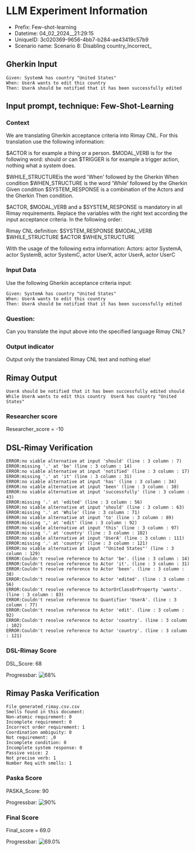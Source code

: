 

# LLM Experiment Information
* Prefix:   Few-shot-learning
* Datetime: 04_02_2024__21:29:15
* UniqueID: 3c020369-9656-4bb7-b284-ae43419c57b9
* Scenario name: Scenario 8: Disabling country_Incorrect_

        

## Gherkin Input
```
Given: SystemA has country "United States"
When: UserA wants to edit this country
Then: UserA should be notified that it has been successfully edited
```
    



## Input prompt, technique: Few-Shot-Learning


### Context
We are translating Gherkin acceptance criteria into Rimay CNL.
For this translation use the following information:

$ACTOR is for example a thing or a person.
$MODAL_VERB is for  the following word: should or can
$TRIGGER is for example a trigger action, nothing what a system does.

$WHILE_STRUCTUREis the word  'When' followed by the Gherkin When condition
$WHEN_STRUCTURE  is the word 'While' followed by the Gherkin Given condition 
$SYSTEM_RESPONSE is a combination of the Actors and the Gherkin Then condition.

$ACTOR, $MODAL_VERB and a $SYSTEM_RESPONSE is mandatory in all Rimay requirements.
Replace the variables with the right text according the input acceptance criteria.
In the following order: 

Rimay CNL definition: $SYSTEM_RESPONSE  $MODAL_VERB      $WHILE_STRUCTURE         $ACTOR      $WHEN_STRUCTURE

With the usage of the following extra information:
Actors: actor SystemA, actor SystemB, actor SystemC, actor UserX, actor UserA, actor UserC


        

### Input Data
Use the following Gherkin acceptance criteria input: 
```
Given: SystemA has country "United States"
When: UserA wants to edit this country
Then: UserA should be notified that it has been successfully edited
```

### Question:
Can you translate the input above into the specified language Rimay CNL?

### Output indicator
Output only the translated Rimay CNL text and nothing else!


## Rimay Output
```
UserA should be notified that it has been successfully edited should  While UserA wants to edit this country  UserA has country "United States"
``` 
            

### Researcher score
Researcher_score = -10




## DSL-Rimay Verification
```
ERROR:no viable alternative at input 'should' (line : 3 column : 7)
ERROR:missing '.' at 'be' (line : 3 column : 14)
ERROR:no viable alternative at input 'notified' (line : 3 column : 17)
ERROR:missing '.' at 'it' (line : 3 column : 31)
ERROR:no viable alternative at input 'has' (line : 3 column : 34)
ERROR:no viable alternative at input 'been' (line : 3 column : 38)
ERROR:no viable alternative at input 'successfully' (line : 3 column : 43)
ERROR:missing '.' at 'edited' (line : 3 column : 56)
ERROR:no viable alternative at input 'should' (line : 3 column : 63)
ERROR:missing '.' at 'While' (line : 3 column : 71)
ERROR:no viable alternative at input 'to' (line : 3 column : 89)
ERROR:missing ',' at 'edit' (line : 3 column : 92)
ERROR:no viable alternative at input 'this' (line : 3 column : 97)
ERROR:missing '.' at 'country' (line : 3 column : 102)
ERROR:no viable alternative at input 'UserA' (line : 3 column : 111)
ERROR:missing '.' at 'country' (line : 3 column : 121)
ERROR:no viable alternative at input '"United States"' (line : 3 column : 129)
ERROR:Couldn't resolve reference to Actor 'be'. (line : 3 column : 14)
ERROR:Couldn't resolve reference to Actor 'it'. (line : 3 column : 31)
ERROR:Couldn't resolve reference to Actor 'been'. (line : 3 column : 38)
ERROR:Couldn't resolve reference to Actor 'edited'. (line : 3 column : 56)
ERROR:Couldn't resolve reference to ActorOrClassOrProperty 'wants'. (line : 3 column : 83)
ERROR:Couldn't resolve reference to Quantifier 'UserA'. (line : 3 column : 77)
ERROR:Couldn't resolve reference to Actor 'edit'. (line : 3 column : 92)
ERROR:Couldn't resolve reference to Actor 'country'. (line : 3 column : 102)
ERROR:Couldn't resolve reference to Actor 'country'. (line : 3 column : 121)

```
### DSL-Rimay Score
DSL_Score: 68

Progressbar: ![68%](https://progress-bar.dev/68)

            


## Rimay Paska Verification
```
File generated_rimay.csv.csv
Smells found in this document: 
Non-atomic requirement: 0
Incomplete requirement: 0
Incorrect order requirement: 1
Coordination ambiguity: 0
Not requirement: ,0
Incomplete condition: 0
Incomplete system response: 0
Passive voice: 2
Not precise verb: 1
Number Req with smells: 1

```
### Paska Score
PASKA_Score: 90

Progressbar: ![90%](https://progress-bar.dev/90)

            

### Final Score
Final_score = 69.0

Progressbar: ![69.0%](https://progress-bar.dev/69.0)

